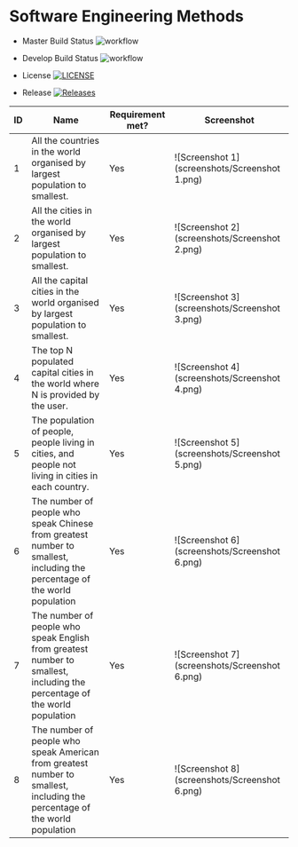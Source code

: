 # Software Engineering Methods

- Master Build Status ![workflow](https://github.com/cormack15/SET08113-coursework/actions/workflows/main.yml/badge.svg)

- Develop Build Status ![workflow](https://github.com/cormack15/SET08113-coursework/actions/workflows/main.yml/badge.svg?branch=develop)

- License [![LICENSE](https://img.shields.io/github/license/cormack15/SET08113-coursework.svg?style=flat-square)](https://github.com/cormack15/sem3/blob/master/LICENSE)

- Release [![Releases](https://img.shields.io/github/release/cormack15/SET08113-coursework/all.svg?style=flat-square)](https://github.com/cormack15/SET08113-coursework/releases)

| ID  | Name                                                                                                                       | Requirement met? | Screenshot                                    |
|-----|----------------------------------------------------------------------------------------------------------------------------|------------------|-----------------------------------------------|
| 1   | All the countries in the world organised by largest population to smallest.                                                | Yes              | ![Screenshot 1](screenshots/Screenshot 1.png) |
| 2   | All the cities in the world organised by largest population to smallest.                                                   | Yes              | ![Screenshot 2](screenshots/Screenshot 2.png) |
| 3   | All the capital cities in the world organised by largest population to smallest.                                           | Yes              | ![Screenshot 3](screenshots/Screenshot 3.png) |
| 4   | The top N populated capital cities in the world where N is provided by the user.                                           | Yes              | ![Screenshot 4](screenshots/Screenshot 4.png) |
| 5   | The population of people, people living in cities, and people not living in cities in each country.                        | Yes              | ![Screenshot 5](screenshots/Screenshot 5.png) |
| 6   | The number of people who speak Chinese from greatest number to smallest, including the percentage of the world population  | Yes              | ![Screenshot 6](screenshots/Screenshot 6.png) |
| 7   | The number of people who speak English from greatest number to smallest, including the percentage of the world population  | Yes              | ![Screenshot 7](screenshots/Screenshot 6.png) |
| 8   | The number of people who speak American from greatest number to smallest, including the percentage of the world population | Yes              | ![Screenshot 8](screenshots/Screenshot 6.png) |
